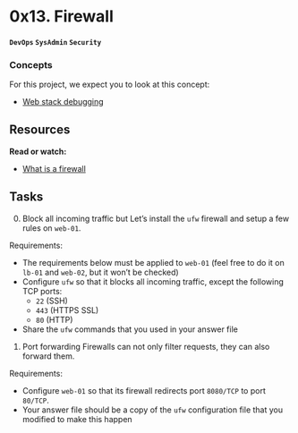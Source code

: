 # 0x13. Firewall
#### `DevOps` `SysAdmin` `Security`

### Concepts
For this project, we expect you to look at this concept:

* [Web stack debugging](https://intranet.alxswe.com/concepts/68)

## Resources
**Read or watch:**

* [What is a firewall](https://en.wikipedia.org/wiki/Firewall_%28computing%29)

## Tasks
0. Block all incoming traffic but
Let’s install the `ufw` firewall and setup a few rules on `web-01`.

Requirements:

* The requirements below must be applied to `web-01` (feel free to do it on `lb-01` and `web-02`, but it won’t be checked)
* Configure `ufw` so that it blocks all incoming traffic, except the following TCP ports:
	* `22` (SSH)
	* `443` (HTTPS SSL)
	* `80` (HTTP)
* Share the `ufw` commands that you used in your answer file

1. Port forwarding
Firewalls can not only filter requests, they can also forward them.

Requirements:

* Configure `web-01` so that its firewall redirects port `8080/TCP` to port `80/TCP`.
* Your answer file should be a copy of the `ufw` configuration file that you modified to make this happen
